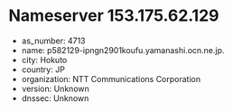 # Nameserver 153.175.62.129

* as_number: 4713
* name: p582129-ipngn2901koufu.yamanashi.ocn.ne.jp.
* city: Hokuto
* country: JP
* organization: NTT Communications Corporation
* version: Unknown
* dnssec: Unknown
